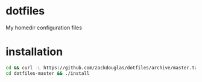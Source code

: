 # dotfiles


My homedir configuration files


# installation

```sh
cd && curl -L https://github.com/zackdouglas/dotfiles/archive/master.tar.gz | tar xvz &&\
cd dotfiles-master && ./install
```
